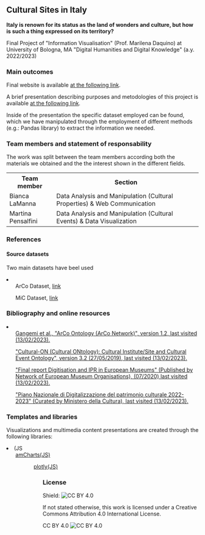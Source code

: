 <h2>Cultural Sites in Italy</h2>

<b>Italy is renown for its status as the land of wonders and culture, but how is such a thing expressed on its territory?</b>

Final Project of "Information Visualisation" (Prof. Marilena Daquino) at University of Bologna, MA "Digital Humanities and Digital Knowledge" (a.y. 2022/2023)

<h3>Main outcomes</h3>

Final website is available <a href="https://infoviz-icd.github.io/Infoviz-ICD/#">at the following link</a>.

A brief presentation describing purposes and metodologies of this project is available <a href="https://github.com/Infoviz-ICD/Infoviz-ICD/blob/c5a8d3fffd932590947823cc30ca5a7cd87a57f8/documentation.ipynb">at the following link</a>.

Inside of the presentation the specific dataset employed can be found, which we have manipulated through the employment of different methods (e.g.: Pandas library) to extract the information we needed.

<h3>Team members and statement of responsability</h3>


The work was split between the team members according both the materials we obtained and the the interest shown in the different fields.
<table>
  <tr><th>
    Team member</th>	<th>Section</th></tr>
  <tr><td>Bianca LaManna</td>	<td>Data Analysis and Manipulation (Cultural Properties) & Web Communication</td></tr>
  <tr><td>Martina Pensalfini</td>	<td>Data Analysis and Manipulation (Cultural Events) & Data Visualization</td></tr>

  </table>
<h3>References</h3>

<h4>Source datasets</h4>

Two main datasets have beel used
<li>

  <ul>ArCo Dataset, <a href="https://dati.beniculturali.it/arco/index.php">link</a></ul>
  <ul>MiC Dataset, <a href="https://dati.cultura.gov.it">link</a></ul>
  
  </li>
<h3>Bibliography and online resources</h3>

<li>
  <ul><a href="http://wit.istc.cnr.it/arco/lode/extract?lang=en&url=https://raw.githubusercontent.com/ICCD-MiBACT/ArCo/master/ArCo-release/ontologie/arco/arco.owl">Gangemi et al., "ArCo Ontology (ArCo Network)", version 1.2, last visited (13/02/2023).</a></ul>
  <ul><a href="https://ontopia-lode.agid.gov.it/lode/extract?url=https://w3id.org/italia/onto/Cultural-ON">"Cultural-ON (Cultural ONtology): Cultural Institute/Site and Cultural Event Ontology", version 3.2 (27/05/2019), last visited (13/02/2023).</a></ul>
  <ul><a href="https://www.ne-mo.org/fileadmin/Dateien/public/Publications/NEMO_Final_Report_Digitisation_and_IPR_in_European_Museums_WG_07.2020.pdf">"Final report
Digitisation and IPR in European Museums" (Published by Network of European Museum Organisations), (07/2020) last visited (13/02/2023).</a></ul>
    <ul><a href="https://digitallibrary.cultura.gov.it/wp-content/uploads/2023/01/PND_versione1_1_gen2023.pdf">"Piano Nazionale di Digitalizzazione del patrimonio culturale 2022-2023" (Curated by Ministero della Cultura), last visited (13/02/2023).</a></ul>
  
  </li>


<h3>Templates and libraries</h3>

Visualizations and multimedia content presentations are created through the following libraries:

<li>(JS
  <ul><a href="https://www.amcharts.com/demos/simple-column-chart/">amCharts(JS)</a><ul>
     <ul><a href="https://www.amcharts.com/demos/simple-column-chart/](https://plotly.com/javascript/bar-charts/#basic-bar-chart)">plotly(JS)</a><ul></li>


<h3>License</h3>

Shield: <img src="https://camo.githubusercontent.com/bca967b18143b8a5b2ffe78bd4a1a30f6bc21de83bd8336f748e96498af38b38/68747470733a2f2f696d672e736869656c64732e696f2f62616467652f4c6963656e73652d43432532304259253230342e302d6c69676874677265792e737667" alt="CC BY 4.0" data-canonical-src="https://img.shields.io/badge/License-CC%20BY%204.0-lightgrey.svg" style="max-width: 100%;">


If not stated otherwise, this work is licensed under a Creative Commons Attribution 4.0 International License.

CC BY 4.0 
<img src="https://camo.githubusercontent.com/72af7c8e70a45c471163e803748d0338b3b2b52f6b040804e549e4163de72a58/68747470733a2f2f692e6372656174697665636f6d6d6f6e732e6f72672f6c2f62792f342e302f38387833312e706e67" alt="CC BY 4.0" data-canonical-src="https://i.creativecommons.org/l/by/4.0/88x31.png" style="max-width: 100%;">




